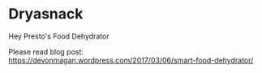 # Dryasnack
Hey Presto's Food Dehydrator

Please read blog post: https://devonmagan.wordpress.com/2017/03/06/smart-food-dehydrator/
